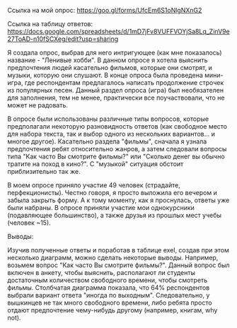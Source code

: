Ссылка на мой опрос: https://goo.gl/forms/UfcEm6S1oNlgNXnG2

Ссылка на таблицу ответов: https://docs.google.com/spreadsheets/d/1mD7jFv8VUFFVOYjSa8Lq_ZinV9e27ToAD-n10fSCXeg/edit?usp=sharing

Я создала опрос, выбрав для него интригующее (как мне показалось) название - "Ленивые хобби". В данном опросе я хотела выяснить предпочтения людей касательно фильмов, которые они смотрят, и музыки, которую они слушают. В конце опроса была проведена мини-игра, где респондентам предлагалось написать продолжение строчек из популярных песен. Данный раздел опроса (игра) был необязателен для заполнения, тем не менее, практически все поучаствовали, что не может не радовать. 

В опросе были использованы различные типы вопросов, которые предполагали некоторую разновидность ответов (как свободное место для набора текста, так и выбор одного из нескольких вариантов... и многое другое). Касательно раздела "фильмы", сначала я узнала предпочтения ребят относительно жанров, а затем следовали вопросы типа "Как часто Вы смотрите фильмы?" или "Сколько денег вы обычно тратите на поход в кино?". С "музыкой" ситуация обстоит приблизительно так же.

В моем опросе приняло участие 49 человек (страдайте, перфекционисты). Честно говоря, я просто выложила его вечером и забыла закрыть форму. А к тому моменту, как я проснулась, ответы уже были набраны. В опросе приняли участие мои однокурсники (подавляющее большинство), а также друзья из прошлых мест учебы (человек ~15).

Выводы:

Изучив полученные ответы и поработав в таблице exel, создав при этом несколько диаграмм, можно сделать некоторые выводы. Например, возьмем вопрос "Как часто Вы смотрите фильмы?". Данный вопрос был включен в анкету, чтобы выяснить, располагают ли студенты достаточным количеством свободного времени, чтобы смотреть фильмы. Столбчатая диаграмма показала, что 64% респондентов выбрали вариант ответа "иногда по выходным". Следовательно, у вышкинцев не так много свободного времени, либо ребята просто отдают предпочтение чему-нибудь другому (например, книгам, why not).
